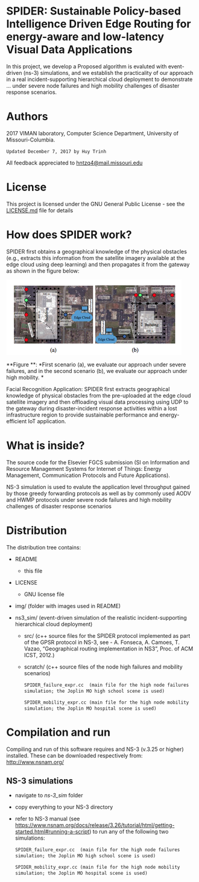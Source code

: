 SPIDER: Sustainable Policy-based Intelligence Driven Edge Routing
for energy-aware and low-latency Visual Data Applications  
=================
In this project, we develop a 
Proposed algorithm is evaluted with event-driven (ns-3) simulations, and we establish the practicality of our approach in a real incident-supporting hierarchical cloud deployment to demonstrate ... under severe node failures and high mobility challenges of disaster response scenarios.

Authors
=================
2017 VIMAN laboratory, Computer Science Department, University of Missouri-Columbia.

```
Updated December 7, 2017 by Huy Trinh
```

All feedback appreciated to hntzq4@mail.missouri.edu 

License
=================
This project is licensed under the GNU General Public License - see the [LICENSE.md](LICENSE.md) file for details


How does SPIDER work?
==================
SPIDER first obtains a geographical knowledge of the physical obstacles (e.g., extracts this information from the satellite imagery available at the edge cloud using deep learning) and then propagates it from the gateway as shown in the figure below:

![Figure](/img/scenarios.png)

**Figure **: *First scenario (a), we evaluate our approach under severe failures, and in the second scenario (b), we evaluate our approach under high mobility. *

Facial Recognition Application: SPIDER first extracts geographical knowledge of physical obstacles from the pre-uploaded at the edge cloud satellite imagery and then offloading visual data processing using UDP to the gateway during disaster-incident response activities within a lost infrastructure region to provide sustainable performance and energy-efficient IoT application.

What is inside?
================
The source code for the Elsevier FGCS submission (SI on Information and Resource Management Systems for Internet of Things: Energy Management, Communication Protocols and Future Applications).

NS-3 simulation is used to evalute the application level throughput gained by those greedy forwarding protocols as well as by commonly used AODV and HWMP protocols under severe node failures and high mobility challenges of disaster response scenarios

Distribution
================
The distribution tree contains: 

* README

	- this file
    
* LICENSE

	- GNU license file

* img/ (folder with images used in README)
        
* ns3_sim/ (event-driven simulation of the realistic incident-supporting hierarchical cloud deployment)    
    
    - src/     (c++ source files for the SPIDER protocol implemented as part of the GPSR protocol in NS-3, see - A. Fonseca, A. Camoes, T. Vazao, “Geographical routing implementation in NS3”, Proc. of ACM ICST, 2012.)
    
    - scratch/ (c++ source files of the node high failures and mobility scenarios)
    
        ```
        SPIDER_failure_expr.cc  (main file for the high node failures simulation; the Joplin MO high school scene is used)
        ```
        
        ```
        SPIDER_mobility_expr.cc (main file for the high node mobility simulation; the Joplin MO hospital scene is used)
        ```

Compilation and run
============
Compiling and run of this software requires and NS-3 (v.3.25 or higher) installed. These can be downloaded respectively from:  
http://www.nsnam.org/
    
## NS-3 simulations
* navigate to *ns-3_sim* folder

* copy everything to your NS-3 directory
    
* refer to NS-3 manual (see https://www.nsnam.org/docs/release/3.26/tutorial/html/getting-started.html#running-a-script) to run any of the following two simulations:
        
    ```
    SPIDER_failure_expr.cc  (main file for the high node failures simulation; the Joplin MO high school scene is used)
    ```
        
    ```
    SPIDER_mobility_expr.cc (main file for the high node mobility simulation; the Joplin MO hospital scene is used)
    ```    
